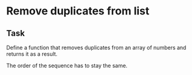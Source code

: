 # Remove duplicates from list

## Task
Define a function that removes duplicates from an array of numbers and returns it as a result.

The order of the sequence has to stay the same.


